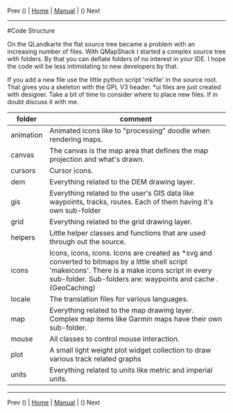 Prev () | [Home](Home.html) | [Manual](DocMain.html) | () Next
- - -

#Code Structure

On the QLandkarte the flat source tree became a problem with an increasing number of files. With QMapShack I started a complex source tree with folders. By that you can deflate folders of no interest in your IDE. I hope the code will be less intimidating to new developers by that.

If you add a new file use the little python script 'mkfile' in the source root. That gives you a skeleton with the GPL V3 header. *ui files are just created with designer. Take a bit of time to consider where to place new files. If in doubt discuss it with me.

folder            |       comment
------------------|------------------
animation         | Animated icons like to "processing" doodle when rendering maps.
canvas            | The canvas is the map area that defines the map projection and what's drawn.
cursors           | Cursor icons.
dem               | Everything related to the DEM drawing layer. 
gis               | Everything related to the user's GIS data like waypoints, tracks, routes. Each of them having it's own sub-folder
grid              | Everything related to the grid drawing layer.
helpers           | Little helper classes and functions that are used through out the source.
icons             | Icons, icons, icons. Icons are created as *svg and converted to bitmaps by a little shell script 'makeicons'. There is a make icons script in every sub-folder. Sub-folders are: waypoints and cache .(GeoCaching)
locale            | The translation files for various languages.
map               | Everything related to the map drawing layer. Complex map items like Garmin maps have their own sub-folder.
mouse             | All classes to control mouse interaction.
plot              | A small light weight plot widget collection to draw various track related graphs
units             | Everything related to units like metric and imperial units.
- - -
Prev () | [Home](Home.html) | [Manual](DocMain.html) | () Next
